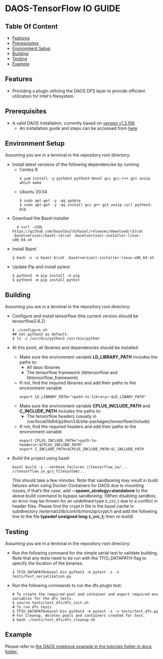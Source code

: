 # DAOS-TensorFlow IO GUIDE

## Table Of Content

- [Features](#features)
- [Prerequisites](#prerequisites)
- [Environment Setup](#environment-setup)
- [Building](#building)
- [Testing](#testing)
- [Example](#example)

## Features

* Providing a plugin utilizing the DAOS DFS layer to provide efficient utilization for Intel's filesystem.

## Prerequisites

* A valid DAOS installation, currently based on [version v1.3.106](https://github.com/daos-stack/daos/releases/tag/v1.3.106-tb)
  * An installation guide and steps can be accessed from [here](https://docs.daos.io/admin/installation/)

## Environment Setup

Assuming you are in a terminal in the repository root directory:

* Install latest versions of the following dependencies by running
  * Centos 8
    ```
    $ yum install -y python3 python3-devel gcc gcc-c++ git unzip which make
    ```
  *  Ubuntu 20.04
     ```
     $ sudo apt-get -y -qq update 
     $ sudo apt-get -y -qq install gcc g++ git unzip curl python3-pip
     ```
* Download the Bazel installer
  ```
    $ curl -sSOL https://github.com/bazelbuild/bazel/releases/download/\$(cat .bazelversion)/bazel-\$(cat .bazelversion)-installer-linux-x86_64.sh
  ```
* Install Bazel
  ```
  $ bash -x -e bazel-$(cat .bazelversion)-installer-linux-x86_64.sh
  ```
* Update Pip and install pytest
  ```
  $ python3 -m pip install -U pip
  $ python3 -m pip install pytest
  ```
  
## Building

Assuming you are in a terminal in the repository root directory:

* Configure and install tensorflow (the current version should be tensorflow2.6.2)
  ```
  $ ./configure.sh
  ## Set python3 as default.
  $ ln -s /usr/bin/python3 /usr/bin/python
  ```

* At this point, all libraries and dependencies should be installed.  
  * Make sure the environment variable **LD_LIBRARY_PATH** includes the paths to:
    * All daos libraries
    * The tensorflow framework (libtensorflow and libtensorflow_framework)
  * If not, find the required libraries and add their paths to the environment variable
    ```
    export LD_LIBRARY_PATH="<path-to-library>:$LD_LIBARY_PATH"
    ```
  * Make sure the environment variable **CPLUS_INCLUDE_PATH** and **C_INCLUDE_PATH** includes the paths to:
    * The tensorflow headers (usually in /usr/local/lib64/python3.6/site-packages/tensorflow/include)
  * If not, find the required headers and add their paths to the environment variable
    ```
    export CPLUS_INCLUDE_PATH="<path-to-headers>:$CPLUS_INCLUDE_PATH"
    export C_INCLUDE_PATH=$CPLUS_INCLUDE_PATH:$C_INCLUDE_PATH
    ```

* Build the project using bazel
  ```
  bazel build -s --verbose_failures //tensorflow_io/... //tensorflow_io_gcs_filesystem/...
  ```
  This should take a few minutes. Note that sandboxing may result in build failures when using Docker Containers for DAOS due to mounting issues, if that’s the case, add **--spawn_strategy=standalone** to the above build command to bypass sandboxing. (When disabling sandbox, an error may be thrown for an undefined type z_crc_t due to a conflict in header files. Please find the crypt.h file in the bazel cache in subdirectory /external/zlib/contrib/minizip/crypt.h and add the following line to the file **typedef unsigned long z_crc_t;** then re-build)



## Testing
Assuming you are in a terminal in the repository root directory:

* Run the following command for the simple serial test to validate building. Note that any tests need to be run with the TFIO_DATAPATH flag to specify the location of the binaries.
  ```
  $ TFIO_DATAPATH=bazel-bin python3 -m pytest -s -v tests/test_serialization.py

  ```

* Run the following commands to run the dfs plugin test:
  ```
  # To create the required pool and container and export required env variables for the dfs tests.
  $ source tests/test_dfs/dfs_init.sh
  # To run dfs tests
  $ TFIO_DATAPATH=bazel-bin python3 -m pytest -s -v tests/test_dfs.py
  # For Cleanup, deletes pools and containers created for test.
  $ bash ./tests/test_dfs/dfs_cleanup.sh
  ```

## Example

Please refer to [the DAOS notebook example in the tutorials folder in docs folder.](tutorials/daos.ipynb)


